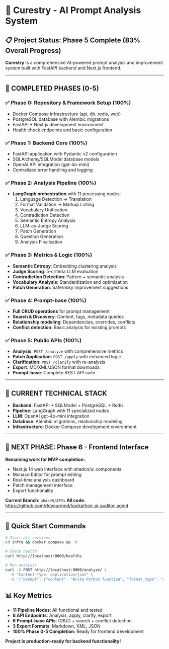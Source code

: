# 🎯 Curestry - AI Prompt Analysis System

## 📋 Project Status: Phase 5 Complete (83% Overall Progress)

**Curestry** is a comprehensive AI-powered prompt analysis and improvement system built with FastAPI backend and Next.js frontend.

---

## 🚀 **COMPLETED PHASES (0-5)**

### ✅ **Phase 0**: Repository & Framework Setup (100%)
- Docker Compose infrastructure (api, db, redis, web)
- PostgreSQL database with Alembic migrations
- FastAPI + Next.js development environment
- Health check endpoints and basic configuration

### ✅ **Phase 1**: Backend Core (100%)
- FastAPI application with Pydantic v2 configuration
- SQLAlchemy/SQLModel database models
- OpenAI API integration (gpt-4o-mini)
- Centralized error handling and logging

### ✅ **Phase 2**: Analysis Pipeline (100%)
- **LangGraph orchestration** with 11 processing nodes:
  1. Language Detection → Translation
  2. Format Validation → Markup Linting
  3. Vocabulary Unification
  4. Contradiction Detection
  5. Semantic Entropy Analysis
  6. LLM-as-Judge Scoring
  7. Patch Generation
  8. Question Generation
  9. Analysis Finalization

### ✅ **Phase 3**: Metrics & Logic (100%)
- **Semantic Entropy**: Embedding clustering analysis
- **Judge Scoring**: 5-criteria LLM evaluation
- **Contradiction Detection**: Pattern + semantic analysis
- **Vocabulary Analysis**: Standardization and optimization
- **Patch Generation**: Safe/risky improvement suggestions

### ✅ **Phase 4**: Prompt-base (100%)
- **Full CRUD operations** for prompt management
- **Search & Discovery**: Content, tags, metadata queries
- **Relationship modeling**: Dependencies, overrides, conflicts
- **Conflict detection**: Basic analysis for existing prompts

### ✅ **Phase 5**: Public APIs (100%)
- **Analysis**: `POST /analyze` with comprehensive metrics
- **Patch Application**: `POST /apply` with enhanced logic
- **Clarification**: `POST /clarify` with re-analysis
- **Export**: MD/XML/JSON format downloads
- **Prompt-base**: Complete REST API suite

---

## 🔧 **CURRENT TECHNICAL STACK**

- **Backend**: FastAPI + SQLModel + PostgreSQL + Redis
- **Pipeline**: LangGraph with 11 specialized nodes
- **LLM**: OpenAI gpt-4o-mini integration
- **Database**: Alembic migrations, relationship modeling
- **Infrastructure**: Docker Compose development environment

---

## 🎯 **NEXT PHASE: Phase 6 - Frontend Interface**

**Remaining work for MVP completion:**
- Next.js 14 web interface with shadcn/ui components
- Monaco Editor for prompt editing
- Real-time analysis dashboard
- Patch management interface
- Export functionality

**Current Branch**: `phase5/APIs`
**All code**: https://github.com/rldyourmnd/hackathon-ai-auditor-agent

---

## 🚀 **Quick Start Commands**

```bash
# Start all services
cd infra && docker compose up -d

# Check health
curl http://localhost:8000/healthz

# Run analysis
curl -X POST http://localhost:8000/analyze/ \
  -H "Content-Type: application/json" \
  -d '{"prompt": {"content": "Write Python function", "format_type": "auto"}}'
```

## 📊 **Key Metrics**
- **11 Pipeline Nodes**: All functional and tested
- **8 API Endpoints**: Analysis, apply, clarify, export
- **6 Prompt-base APIs**: CRUD + search + conflict detection
- **3 Export Formats**: Markdown, XML, JSON
- **100% Phase 0-5 Completion**: Ready for frontend development

**Project is production-ready for backend functionality!**

